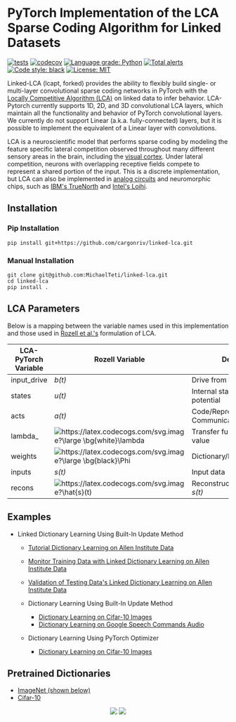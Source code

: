 
# PyTorch Implementation of the LCA Sparse Coding Algorithm for Linked Datasets

[![tests](https://github.com/cargonriv/linked-lca/actions/workflows/build.yml/badge.svg)](https://github.com/cargonriv/linked-lca/actions/workflows/build.yml)
[![codecov](https://codecov.io/gh/cargonriv/linked-lca/branch/main/graph/badge.svg?token=4EPI05G5CY)](https://codecov.io/gh/cargonriv/linked-lca)
[![Language grade: Python](https://img.shields.io/lgtm/grade/python/g/cargonriv/linked-lca.svg?logo=lgtm&logoWidth=18)](https://lgtm.com/projects/g/cargonriv/linked-lca/context:python)
[![Total alerts](https://img.shields.io/lgtm/alerts/g/cargonriv/linked-lca.svg?logo=lgtm&logoWidth=18)](https://lgtm.com/projects/g/cargonriv/linked-lca/alerts/)
[![Code style: black](https://img.shields.io/badge/code%20style-black-000000.svg)](https://github.com/psf/black)
[![License: MIT](https://img.shields.io/badge/License-MIT-yellow.svg)](https://opensource.org/licenses/MIT)

Linked-LCA (lcapt, forked) provides the ability to flexibly build single- or multi-layer convolutional sparse coding networks in PyTorch with the [Locally Competitive Algorithm (LCA)](https://www.ece.rice.edu/~dhj/rozell_icip2007.pdf) on linked data to infer behavior. LCA-Pytorch currently supports 1D, 2D, and 3D convolutional LCA layers, which maintain all the functionality and behavior of PyTorch convolutional layers. We currently do not support Linear (a.k.a. fully-connected) layers, but it is possible to implement the equivalent of a Linear layer with convolutions.  

LCA is a neuroscientific model that performs sparse coding by modeling the feature specific lateral competition observed throughout many different sensory areas in the brain, including the [visual cortex](https://www.nature.com/articles/s41586-019-0997-6). Under lateral competition, neurons with overlapping receptive fields compete to represent a shared portion of the input. This is a discrete implementation, but LCA can also be implemented in [analog circuits](https://patentimages.storage.googleapis.com/30/8f/6e/5d9da903f0d635/US7783459.pdf) and neuromorphic chips, such as [IBM's TrueNorth](https://www.frontiersin.org/articles/10.3389/fnins.2019.00754/full) and [Intel's Loihi](https://ieeexplore.ieee.org/abstract/document/9325356?casa_token=0kxjP50T3IIAAAAA:EOCnIf4-fMYowF7HgTLo0UQyKLWbrWW7VnOT1TZ2DI0U_cUCBYBQv1GN8r49LtISezWQ--A).

## Installation  

### Pip Installation

```
pip install git+https://github.com/cargonriv/linked-lca.git
```

### Manual Installation

```
git clone git@github.com:MichaelTeti/linked-lca.git
cd linked-lca
pip install .
```

## LCA Parameters

Below is a mapping between the variable names used in this implementation and those used in [Rozell et al.'s](https://www.ece.rice.edu/~dhj/rozell_icip2007.pdf) formulation of LCA.

<div align="center">

| **LCA-PyTorch Variable** | **Rozell Variable** | **Description** |
| --- | --- | --- |
| input_drive | *b(t)* | Drive from the inputs/stimulus |
| states | *u(t)* | Internal state/membrane potential |
| acts | *a(t)* | Code/Representation/External Communication |
| lambda_ | <img src="https://latex.codecogs.com/svg.image?\large&space;\bg{white}\lambda" title="https://latex.codecogs.com/svg.image?\large \bg{white}\lambda" /> | Transfer function threshold value |
| weights | <img src="https://latex.codecogs.com/svg.image?\large&space;\bg{black}\Phi" title="https://latex.codecogs.com/svg.image?\large \bg{black}\Phi" /> | Dictionary/Features |
| inputs | *s(t)* | Input data |
| recons | <img src="https://latex.codecogs.com/svg.image?\hat{s}(t)" title="https://latex.codecogs.com/svg.image?\hat{s}(t)" /> | Reconstruction of the input *s(t)* |

</div>

## Examples

* Linked Dictionary Learning Using Built-In Update Method  
    * [Tutorial Dictionary Learning on Allen Institute Data](https://github.com/cargonriv/linked-lca/blob/main/examples/allen_dictionary_learning.ipynb.ipynb.ipynb)
    * [Monitor Training Data with Linked Dictionary Learning on Allen Institute Data](https://github.com/cargonriv/linked-lca/blob/main/examples/Default_Linked_Dictionary.ipynb.ipynb)
    * [Validation of Testing Data's Linked Dictionary Learning on Allen Institute Data](https://github.com/cargonriv/linked-lca/blob/main/examples/test_linked_dictionary.ipynb.ipynb)

  * Dictionary Learning Using Built-In Update Method
    * [Dictionary Learning on Cifar-10 Images](https://github.com/cargonriv/linked-lca/blob/main/examples/builtin_dictionary_learning_cifar.ipynb)
    * [Dictionary Learning on Google Speech Commands Audio](https://github.com/cargonriv/linked-lca/blob/main/examples/builtin_dictionary_learning_speech_commands.ipynb)  
  
  * Dictionary Learning Using PyTorch Optimizer  
    * [Dictionary Learning on Cifar-10 Images](https://github.com/cargonriv/linked-lca/blob/main/examples/pytorch_optim_dictionary_learning_cifar.ipynb)

## Pretrained Dictionaries

  * [ImageNet (shown below)](https://drive.google.com/file/d/1CNhpZw81EbHT29ikxSZf6PceUFm_YpZN/view?usp=sharing) 
  * [Cifar-10](https://drive.google.com/file/d/1Et4El_L9AvSQcGTIgPFdfarw6dHpSsiC/view?usp=sharing)

<p align="center">
  <img src="https://github.com/cargonriv/linked-lca/blob/main/figures/dictionary_imageNetVid.gif.png" />
  <img src="https://github.com/cargonriv/linked-lca/blob/main/figures/imagenet_dict.png" />
</p>
